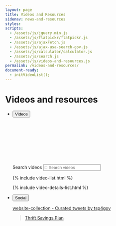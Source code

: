```yaml
---
layout: page
title: Videos and Resources
sidenav: news-and-resources
styles:
scripts:
  - /assets/js/jquery.min.js
  - /assets/js/flatpickr/flatpickr.js
  - /assets/js/ajaxFetch.js
  - /assets/js/ajax-usa-search-gov.js
  - /assets/js/calculator/calculator.js
  - /assets/js/search.js
  - /assets/js/videos-and-resources.js
permalink: /videos-and-resources/
document-ready:
  - initVideoList();
---
```


# Videos and resources

<section class="videos-and-resources">
<div class="wrapper">
<ul class="usa-accordion usa-tabs social-media">
<!-- VIDEOS -->
<li>
<button class="usa-accordion-button"
aria-expanded="true"
aria-controls="videos">
Videos
</button>
<div id="videos" class="usa-accordion-content videos">
<div class="video-wrapper">
<!-- EMBED code for single video /embed/[video Id]&rel=0 -->
<!-- <iframe src="https://www.youtube.com/embed/r6rRMcgBNCc&rel=0" frameborder="0" allow="accelerometer; encrypted-media; gyroscope; picture-in-picture" allowfullscreen></iframe> -->
<span id="video-span">
  <iframe id="video-iframe"
    src=""
    frameborder="0" allow="accelerometer; encrypted-media; gyroscope; picture-in-picture"
    allowfullscreen>
  </iframe>
</span>
<!-- EMBED code for playlist /embed/videoseries?list=[playlist ID]&rel=0 -->
<!-- <iframe src="https://www.youtube.com/embed/videoseries?list=PLz_6hPnw1Qq5W5U3hZiD0c05gZKkFStT1&rel=0" frameborder="0" allow="accelerometer; encrypted-media; gyroscope; picture-in-picture" allowfullscreen></iframe> -->

</div>
<div class="usa-grid">
<!-- Search videos -->
<div class="usa-width-one-third search-videos" markdown="1">
<!-- Animated search bar -->
<form accept-charset="UTF-8" action="https://search.usa.gov/search/docs" id="search_form_8657" method="get" class="animated-search">
<input type="hidden" name="dc" value="8657">
<input type="hidden" name="affiliate" value="beta.tsp" id="affiliate" >
<label for="query" class="usa-sr-only">Search videos</label>
<!-- Search input field -->
<input type="text" name="query" id="query_8657" autocomplete="off" placeholder="&#xf002; Search videos">
</form>

{% include video-list.html %}
</div>

{% include video-details-list.html %}
</div>
</div>
<!-- end div.video-wrapper -->
</li>
<!-- SOCIAL -->
<li>
<button class="usa-accordion-button"
aria-expanded="false"
aria-controls="social">
Social
</button>
<div id="social" class="usa-accordion-content social">
<div class="usa-grid feeds">

<div class="usa-width-one-half">
<section class="twitter-feed" markdown="1">

<a class="twitter-timeline" href="https://twitter.com/tsp4gov/timelines/1172161252178612224?ref_src=twsrc%5Etfw">website-collection - Curated tweets by tsp4gov</a> <script async src="https://platform.twitter.com/widgets.js" charset="utf-8"></script>

</section>
</div>

<div class="usa-width-one-half">
<section class="facebook-feed">
<!-- Step 2: Place this code wherever you want the plugin to appear on your page. -->
<div class="fb-page"
  data-href="https://www.facebook.com/tsp4gov"
  data-tabs="timeline"
  data-width="500"
  data-height="1000"
  data-small-header="false"
  data-adapt-container-width="true"
  data-hide-cover="false"
  data-show-facepile="true">
  <blockquote cite="https://www.facebook.com/tsp4gov" class="fb-xfbml-parse-ignore"><a href="https://www.facebook.com/tsp4gov">Thrift Savings Plan</a></blockquote>
</div></section>
<!-- Step 1: Include the JavaScript SDK on your page once, ideally right after the opening body tag. -->
<div id="fb-root"></div>
<script async defer crossorigin="anonymous" src="https://connect.facebook.net/en_US/sdk.js#xfbml=1&version=v4.0"></script>
</div>
</div>
</div>
</li>
</ul>
</div> <!-- end div.wrapper -->
</section>
